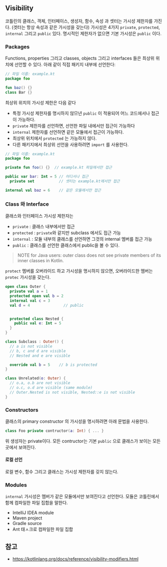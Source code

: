 ## Visibility

코틀린의 클래스, 객체, 인터페이스, 생성자, 함수, 속성 과 셋터는 가시성 제한자를 가진다. (겟터는 항상 속성과 같은 가시성을 갖는다) 가시성은 4가지 `private`, `protected`, `internal` 그리고 `public` 있다. 명시적인 제한자가 없으면 기본 가시성은 `public` 이다.


### Packages

Functions, properties 그리고 classes, objects 그리고 interfaces 들은 최상위 위치에 선언할 수 있다. 아래 같이 직접 패키지 내부에 선언한다:

```kt
// 파일 이름: example.kt
package foo

fun baz() {}
class Bar {}
```

최상위 위치의 가시성 제한은 다음 같다
 - 특정 가시성 제한자를 명시하지 않므년 `public` 이 적용되어 어느 코드에서나 접근이 가능하다.
 - `private` 제한자를 선언하면, 선언한 파일 내에서만 접근이 가능하다
 - `internal` 제한자를 선언하면 같은 모듈에서 접근이 가능하다.
 - 최상위 위치에서 `protected` 는 가능하지 않다.
 - 다른 패키지에서 최상위 선언을 사용하려면 `import` 를 사용한다.

```kt
// 파일 이름: example.kt
package foo

private fun foo() {}  // example.kt 파일에서만 접근

public var bar: Int = 5 // 어디서나 접근
  private set           // 셋터는 example.kt에서만 접근

internal val baz = 6    // 같은 모듈에서만 접근
```


### Class 와 Interface

클래스와 인터페이스 가시성 제한자는
 - `private` : 클래스 내부에서만 접근
 - `protected` : `private`와 같지만 subclass 에서도 접근 가능
 - `internal` : 모듈 내부의 클래스를 선언하면 그것의 internal 멤버를 접근 가능
 - `public` : 클래스를 선언한 클래스에서 public을 볼 수 있다.

> NOTE for Java users: outer class does not see private members of its inner classes in Kotlin.

`protect` 멤버를 오버라이드 하고 가시성을 명시하지 않으면, 오버라이드한 멤버는 `protec` 가시성을 갖는다.


```kt
open class Outer {
  private val a = 1
  protected open val b = 2
  internal val c = 3
  val d = 4               // public


  protected class Nested {
    public val e: Int = 5
  }
}

class Subclass : Outer() {
  // a is not visible
  // b, c and d are visible
  // Nested and e are visible

  override val b = 5    // b is protected
}

class Unrelated(o: Outer) {
  // o.a, o.b are not visible
  // o.c, o.d are visible (same module)
  // Outer.Nested is not visible, Nested::e is not visible
}

```


### Constructors

클래스의 primary constructor 의 가시성을 명시하려면 아래 문법을 사용한다.

```kt
class Foo private contructor(a: Int) { ... }
```

위 생성자는 private이다. 모든 contructor는 기본 `public` 으로 클래스가 보이는 모든 곳에서 보여진다.

#### 로컬 선언

로컬 변수, 함수 그리고 클래스는 가시성 제한자를 갖지 않는다.


### Modules

`internal` 가시성은 멤버가 같은 모듈에서만 보여진다고 선언한다. 모듈은 코틀린에서 함께 컴파일한 파일 집합을 말한다.
 - IntelliJ IDEA module
 - Maven project
 - Gradle source
 - Ant 태ㅅ크로 컴파일한 파일 집합




## 참고
 - https://kotlinlang.org/docs/reference/visibility-modifiers.html


